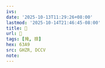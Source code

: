 ```yaml
---
ivs:
date: '2025-10-13T11:29:26+08:00'
lastmod: '2025-10-14T21:46:45-08:00'
title: 󰡡
url: 󰡡
tags: [掩, 揜]
hex: 63A9
src: GHZR, DCCV
note:
---
```


